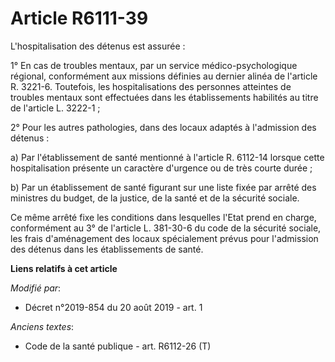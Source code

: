# Article R6111-39

L'hospitalisation des détenus est assurée :

1° En cas de troubles mentaux, par un service médico-psychologique régional, conformément aux missions définies au dernier
alinéa de l'article R. 3221-6. Toutefois, les hospitalisations des personnes atteintes de troubles mentaux sont effectuées
dans les établissements habilités au titre de l'article L. 3222-1 ;

2° Pour les autres pathologies, dans des locaux adaptés à l'admission des détenus :

a) Par l'établissement de santé mentionné à l'article R. 6112-14 lorsque cette hospitalisation présente un caractère
d'urgence ou de très courte durée ;

b) Par un établissement de santé figurant sur une liste fixée par arrêté des ministres du budget, de la justice, de la santé
et de la sécurité sociale.

Ce même arrêté fixe les conditions dans lesquelles l'Etat prend en charge, conformément au 3° de l'article L. 381-30-6 du
code de la sécurité sociale, les frais d'aménagement des locaux spécialement prévus pour l'admission des détenus dans les
établissements de santé.

**Liens relatifs à cet article**

_Modifié par_:

  - Décret n°2019-854 du 20 août 2019 - art. 1

_Anciens textes_:

  - Code de la santé publique - art. R6112-26 (T)
